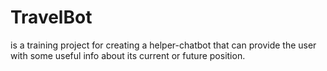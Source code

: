 # TravelBot 
is a training project for creating a helper-chatbot that can provide the user with some useful info about its current or future position.
